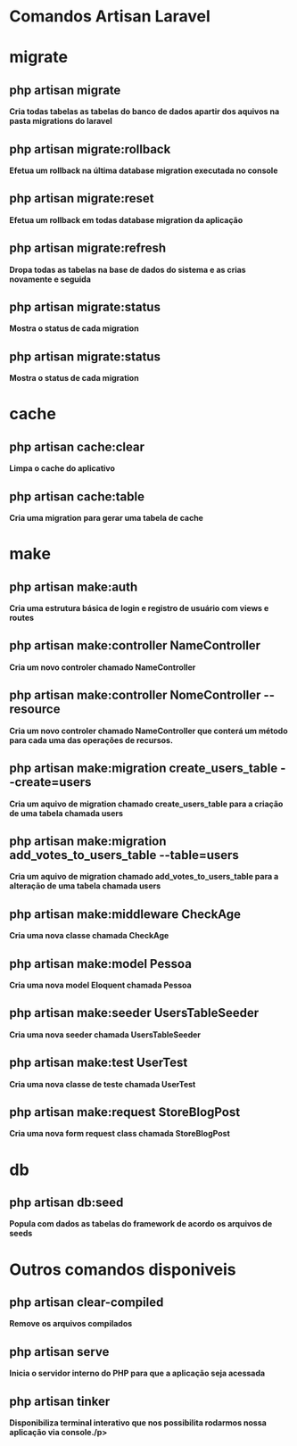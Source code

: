 <h1>Comandos Artisan Laravel<h1>

<h1><b>migrate<b></h1>
 
<h2><b>php artisan migrate<b></h2>
  <p>Cria todas tabelas as tabelas do banco de dados apartir dos aquivos na pasta migrations do laravel</p>
<h2><b>php artisan migrate:rollback</b></h2>
  <p>Efetua um rollback na última database migration executada no console</p>
<h2><b>php artisan migrate:reset</b></h2> 
  <p>Efetua um rollback em todas database migration da aplicação</p>
<h2><b>php artisan migrate:refresh</b></h2>
  <p>Dropa todas as tabelas na base de dados do sistema e as crias novamente e seguida</p>
<h2><b>php artisan migrate:status</b></h2>
  <p>Mostra o status de cada migration</p>
<h2><b>php artisan migrate:status</b></h2>
  <p>Mostra o status de cada migration</p>
  
<h1><b>cache</b></h1>
<h2><b>php artisan cache:clear</b></h2>
  <p>Limpa o cache do aplicativo</p>
<h2><b>php artisan cache:table</b></h2>        
  <p>Cria uma migration para gerar uma tabela de cache</p>
  
<h1><b>make</b></h1>
<h2><b>php artisan make:auth</b></h2>
  <p>Cria uma estrutura básica de login e registro de usuário com views e routes</p>
<h2><b>php artisan make:controller NameController</b></h2>
  <p>Cria um novo controler <b>chamado NameController</b></p>
<h2><b>php artisan make:controller NomeController --resource</b></h2>
  <p>Cria um novo controler <b>chamado NameController</b> que conterá um método para cada uma das operações de recursos.</b></p>
<h2><b>php artisan make:migration create_users_table --create=users<b></h2>
  <p>Cria um aquivo de migration chamado <b>create_users_table</b> para a criação de uma tabela chamada <b>users</b></p>
<h2>php artisan make:migration add_votes_to_users_table --table=users</h2>
  <p>Cria um aquivo de migration chamado <b>add_votes_to_users_table</b> para a alteração de uma tabela chamada <b>users</b></p>
<h2>php artisan make:middleware CheckAge</h2>
  <p>Cria uma nova classe chamada <b>CheckAge</b></p>
<h2>php artisan make:model Pessoa</h2>
  <p>Cria uma nova model Eloquent chamada <b>Pessoa</b></p>
<h2>php artisan make:seeder UsersTableSeeder</h2>
  <p>Cria uma nova seeder chamada <b>UsersTableSeeder</b></p>
<h2>php artisan make:test UserTest</h2>
  <p>Cria uma nova classe de teste chamada <b>UserTest</b></p>
<h2>php artisan make:request StoreBlogPost</h2>
  <p>Cria uma nova form request class chamada <b>StoreBlogPost</b></p>
  
<h1><b>db</b></h1>
<h2><b>php artisan db:seed<b></h2>
  <p>Popula com dados as tabelas do framework de acordo os arquivos de seeds</p>

<h1><b>Outros comandos disponiveis</h1>
<h2><b>php artisan clear-compiled<b></h2>
  <p>Remove os arquivos compilados</p>
<h2><b>php artisan serve<b></h2>
  <p>Inicia o servidor interno do PHP para que a aplicação seja acessada</p>
<h2><b>php artisan tinker<b></h2>
  <p>Disponibiliza terminal interativo que nos possibilita rodarmos nossa aplicação via console./p>
  

  

